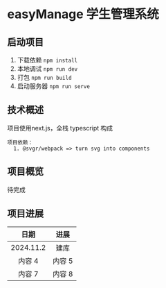 # easyManage 学生管理系统

## 启动项目

1. 下载依赖
```npm install```
2. 本地调试
```npm run dev```
3. 打包
```npm run build```
4. 启动服务器
```npm run serve```
## 技术概述
项目使用next.js，全栈 typescript 构成
```
项目依赖：
  1. @svgr/webpack => turn svg into components
```
## 项目概览
待完成
## 项目进展
| 日期     | 进展     |
|:--------:|:-------:|
| 2024.11.2   | 建库   |
| 内容 4   | 内容 5   |
| 内容 7   | 内容 8   |

